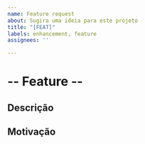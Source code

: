 ```yaml
---
name: Feature request
about: Sugira uma ideia para este projeto
title: "[FEAT]"
labels: enhancement, feature
assignees: ''

---
```


# -- Feature --

## Descrição
<!--- Conte-nos qual é o recurso proposto -->

## Motivação
<!--- Conte-nos porque o recurso proposto -->
